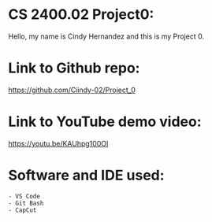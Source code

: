 # CS 2400.02 Project0:

Hello, my name is Cindy Hernandez and this is my Project 0.

# Link to Github repo:

https://github.com/Ciindy-02/Project_0

# Link to YouTube demo video:

https://youtu.be/KAUhpg100OI

# Software and IDE used:
    - VS Code
    - Git Bash
    - CapCut



